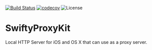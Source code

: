[![Build Status](https://travis-ci.org/abdullahselek/SwiftyProxyKit.svg?branch=master)](https://travis-ci.org/abdullahselek/SwiftyProxyKit)
[![codecov](https://codecov.io/gh/abdullahselek/SwiftyProxyKit/branch/master/graph/badge.svg)](https://codecov.io/gh/abdullahselek/SwiftyProxyKit)
![License](https://img.shields.io/dub/l/vibe-d.svg)

# SwiftyProxyKit

Local HTTP Server for iOS and OS X that can use as a proxy server.
